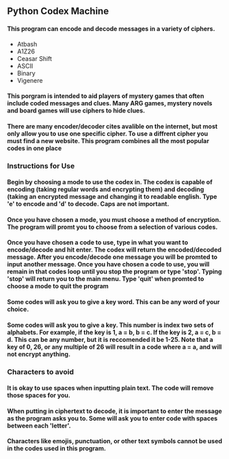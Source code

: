 ## Python Codex Machine
#### This program can encode and decode messages in a variety of ciphers. 
- Atbash
- A1Z26
- Ceasar Shift
- ASCII
- Binary
- Vigenere
#### This porgram is intended to aid players of mystery games that often include coded messages and clues. Many ARG games, mystery novels and board games will use ciphers to hide clues. 
#### There are many encoder/decoder cites avalible on the internet, but most only allow you to use one specific cipher. To use a diffrent cipher you must find a new website. This program combines all the most popular codes in one place
### Instructions for Use
#### Begin by choosing a mode to use the codex in. The codex is capable of encoding (taking regular words and encrypting them) and decoding (taking an encrypted message and changing it to readable english. Type 'e' to encode and 'd' to decode. Caps are not important.
#### Once you have chosen a mode, you must choose a method of encryption. The program will promt you to choose from a selection of various codes. 
#### Once you have chosen a code to use, type in what you want to encode/decode and hit enter. The codex will return the encoded/decoded message. After you encode/decode one message you will be promted to input another message. Once you have chosen a code to use, you will remain in that codes loop until you stop the program or type 'stop'. Typing 'stop' will return you to the main menu. Type 'quit' when promted to choose a mode to quit the program
#### Some codes will ask you to give a key word. This can be any word of your choice. 
#### Some codes will ask you to give a key. This number is index two sets of alphabets. For example, if the key is 1, a = b, b = c. If the key is 2, a = c, b = d. This can be any number, but it is reccomended it be 1-25. Note that a key of 0, 26, or any multiple of 26 will result in a code where a = a, and will not encrypt anything. 
### Characters to avoid
#### It is okay to use spaces when inputting plain text. The code will remove those spaces for you.
#### When putting in ciphertext to decode, it is important to enter the message as the program asks you to. Some will ask you to enter code with spaces between each 'letter'.
#### Characters like emojis, punctuation, or other text symbols cannot be used in the codes used in this program. 
